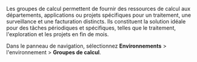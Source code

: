 Les groupes de calcul permettent de fournir des ressources de calcul aux départements, applications ou projets spécifiques pour un traitement, une surveillance et une facturation distincts. Ils constituent la solution idéale pour des tâches périodiques et spécifiques, telles que le traitement, l'exploration et les projets en fin de mois.

Dans le panneau de navigation, sélectionnez **Environnements** \> l'environnement \> **Groupes de calcul**.
